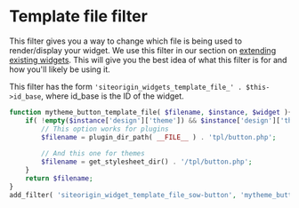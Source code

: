 # Template file filter

This filter gives you a way to change which file is being used to render/display your widget. We use this filter in our section on [extending existing widgets](../../getting-started/extending-existing-widgets.md). This will give you the best idea of what this filter is for and how you'll likely be using it.

This filter has the form `'siteorigin_widgets_template_file_' . $this->id_base`, where id_base is the ID of the widget.

```php
function mytheme_button_template_file( $filename, $instance, $widget ){
	if( !empty($instance['design']['theme']) && $instance['design']['theme'] == 'test' ) {
		// This option works for plugins
		$filename = plugin_dir_path( __FILE__ ) . 'tpl/button.php';
		
		// And this one for themes
		$filename = get_stylesheet_dir() . '/tpl/button.php'; 
	}
	return $filename;
}
add_filter( 'siteorigin_widget_template_file_sow-button', 'mytheme_button_template_file', 10, 3 );
```
